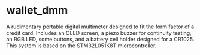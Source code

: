 # wallet_dmm
A rudimentary portable digital multimeter designed to fit the form factor of a credit card. Includes an OLED screen, a piezo buzzer for continuity testing, an RGB LED, some buttons, and a battery cell holder designed for a CR1025. This system is based on the STM32L051K8T microcontroller.
